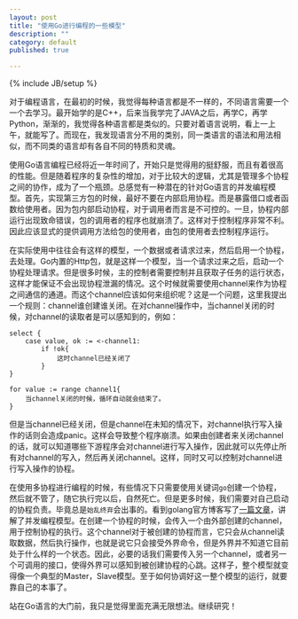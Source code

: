 ```yaml
---
layout: post
title: "使用Go进行编程的一些模型"
description: ""
category: default
published: true

---
```

{% include JB/setup %}

对于编程语言，在最初的时候，我觉得每种语言都是不一样的，不同语言需要一个一个去学习。最开始学的是C++，后来当我学完了JAVA之后，再学C，再学Python，渐渐的，我觉得各种语言都是类似的。只要对着语言说明，看上一上午，就能写了。而现在，我发现语言分不用的类别，同一类语言的语法和用法相似，而不同类的语言却有各自不同的特质和灵魂。

使用Go语言编程已经将近一年时间了，开始只是觉得用的挺舒服，而且有着很高的性能。但是随着程序的复杂性的增加，对于比较大的逻辑，尤其是管理多个协程之间的协作，成为了一个瓶颈。总感觉有一种潜在的针对Go语言的并发编程模型。首先，实现第三方包的时候，最好不要在内部启用协程。而是暴露借口或者函数给使用者。因为包内部启动协程，对于调用者而言是不可控的。一旦，协程内部运行出现致命错误，包的调用者的程序也就崩溃了。这样对于控制程序非常不利。因此应该显式的提供调用方法给包的使用者，由包的使用者去控制程序运行。

在实际使用中往往会有这样的模型，一个数据或者请求过来，然后启用一个协程，去处理。Go内置的Http包，就是这样一个模型，当一个请求过来之后，启动一个协程处理请求。但是很多时候，主的控制者需要控制并且获取子任务的运行状态，这样才能保证不会出现协程泄漏的情况。这个时候就需要使用channel来作为协程之间通信的通道。而这个channel应该如何来组织呢？这是一个问题，这里我提出一个规则：channel谁创建谁关闭。在对channel操作中，当channel关闭的时候，对channel的读取者是可以感知到的，例如：

    select {
        case value, ok := <-channel1:
            if !ok{
                这时channel已经关闭了
            }
    }
    
    for value := range channel1{
        当channel关闭的时候，循环自动就会结束了。
    }

但是当channel已经关闭，但是channel在未知的情况下，对channel执行写入操作的话则会造成panic。这样会导致整个程序崩溃。如果由创建者来关闭channel的话，就可以知道哪些下游程序会对channel进行写入操作，因此就可以先停止所有对channel的写入，然后再关闭channel。这样，同时又可以控制对channel进行写入操作的协程。

在使用多协程进行编程的时候，有些情况下只需要使用关键词`go`创建一个协程，然后就不管了，随它执行完以后，自然死亡。但是更多时候，我们需要对自己启动的协程负责。毕竟总是`始乱终弃`会出事的。看到golang官方博客写了[一篇文章](http://blog.golang.org/pipelines)，讲解了并发编程模型。在创建一个协程的时候，会传入一个由外部创建的channel，用于控制协程的执行。这个channel对于被创建的协程而言，它只会从channel读取数据，然后执行操作，也就是说它只会接受外界命令，但是外界并不知道它目前处于什么样的一个状态。因此，必要的话我们需要传入另一个channel，或者另一个可调用的接口，使得外界可以感知到被创建协程的心跳。这样子，整个模型就变得像一个典型的Master，Slave模型。至于如何协调好这一整个模型的运行，就要靠自己的本事了。

站在Go语言的大门前，我只是觉得里面充满无限想法。继续研究！

